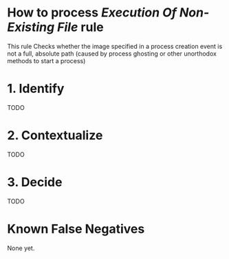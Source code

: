 # How to process *Execution Of Non-Existing File* rule
This rule Checks whether the image specified in a process creation event is not a full, absolute path (caused by process ghosting or other unorthodox methods to start a process)

# 1. Identify
TODO

# 2. Contextualize
TODO

# 3. Decide
TODO

# Known False Negatives
None yet.

